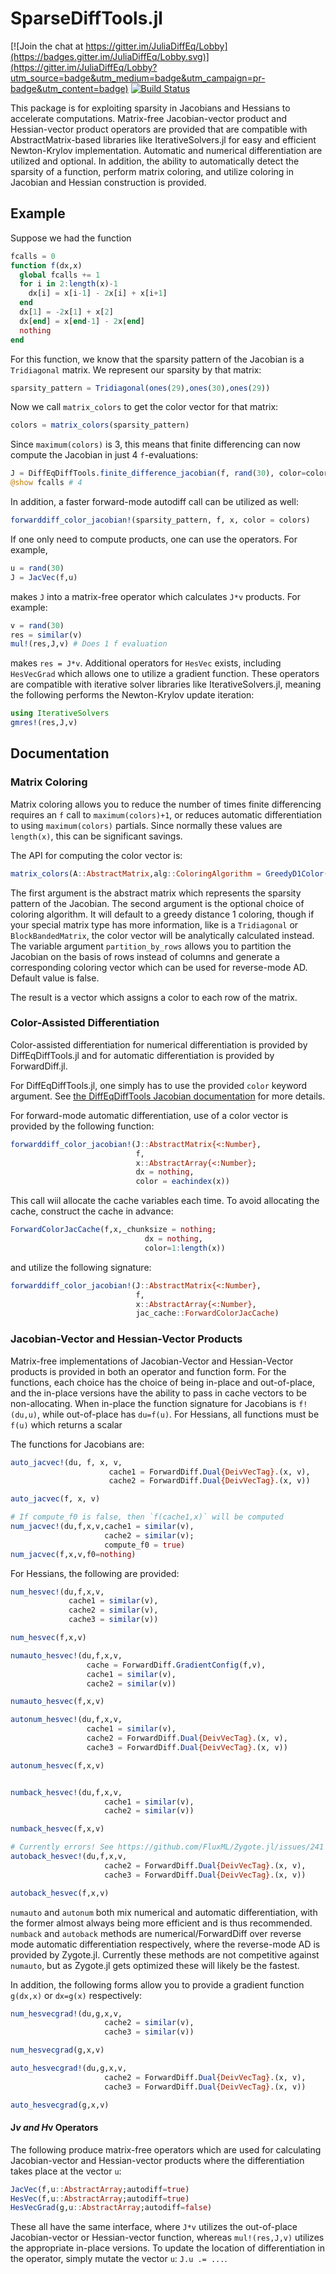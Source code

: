 # SparseDiffTools.jl

[![Join the chat at https://gitter.im/JuliaDiffEq/Lobby](https://badges.gitter.im/JuliaDiffEq/Lobby.svg)](https://gitter.im/JuliaDiffEq/Lobby?utm_source=badge&utm_medium=badge&utm_campaign=pr-badge&utm_content=badge)
[![Build Status](https://travis-ci.org/JuliaDiffEq/SparseDiffTools.jl.svg?branch=master)](https://travis-ci.org/JuliaDiffEq/SparseDiffTools.jl)

This package is for exploiting sparsity in Jacobians and Hessians to accelerate
computations. Matrix-free Jacobian-vector product and Hessian-vector product
operators are provided that are compatible with AbstractMatrix-based libraries
like IterativeSolvers.jl for easy and efficient Newton-Krylov implementation.
Automatic and numerical differentiation are utilized and optional. In addition,
the ability to automatically detect the sparsity of a function, perform matrix
coloring, and utilize coloring in Jacobian and Hessian construction is provided.

## Example

Suppose we had the function

```julia
fcalls = 0
function f(dx,x)
  global fcalls += 1
  for i in 2:length(x)-1
    dx[i] = x[i-1] - 2x[i] + x[i+1]
  end
  dx[1] = -2x[1] + x[2]
  dx[end] = x[end-1] - 2x[end]
  nothing
end
```

For this function, we know that the sparsity pattern of the Jacobian is a
`Tridiagonal` matrix. We represent our sparsity by that matrix:

```julia
sparsity_pattern = Tridiagonal(ones(29),ones(30),ones(29))
```

Now we call `matrix_colors` to get the color vector for that matrix:

```julia
colors = matrix_colors(sparsity_pattern)
```

Since `maximum(colors)` is 3, this means that finite differencing can now
compute the Jacobian in just 4 `f`-evaluations:

```julia
J = DiffEqDiffTools.finite_difference_jacobian(f, rand(30), color=colors)
@show fcalls # 4
```

In addition, a faster forward-mode autodiff call can be utilized as well:

```julia
forwarddiff_color_jacobian!(sparsity_pattern, f, x, color = colors)
```

If one only need to compute products, one can use the operators. For example,

```julia
u = rand(30)
J = JacVec(f,u)
```

makes `J` into a matrix-free operator which calculates `J*v` products. For
example:

```julia
v = rand(30)
res = similar(v)
mul!(res,J,v) # Does 1 f evaluation
```

makes `res = J*v`. Additional operators for `HesVec` exists, including
`HesVecGrad` which allows one to utilize a gradient function. These operators
are compatible with iterative solver libraries like IterativeSolvers.jl, meaning
the following performs the Newton-Krylov update iteration:

```julia
using IterativeSolvers
gmres!(res,J,v)
```

## Documentation

### Matrix Coloring

Matrix coloring allows you to reduce the number of times finite differencing
requires an `f` call to `maximum(colors)+1`, or reduces automatic differentiation
to using `maximum(colors)` partials. Since normally these values are `length(x)`,
this can be significant savings.

The API for computing the color vector is:

```julia
matrix_colors(A::AbstractMatrix,alg::ColoringAlgorithm = GreedyD1Color(); partition_by_rows = false)
```

The first argument is the abstract matrix which represents the sparsity pattern
of the Jacobian. The second argument is the optional choice of coloring algorithm.
It will default to a greedy distance 1 coloring, though if your special matrix
type has more information, like is a `Tridiagonal` or `BlockBandedMatrix`, the
color vector will be analytically calculated instead. The variable argument
`partition_by_rows` allows you to partition the Jacobian on the basis of rows instead
of columns and generate a corresponding coloring vector which can be used for
reverse-mode AD. Default value is false.

The result is a vector which assigns a color to each row of the matrix.

### Color-Assisted Differentiation

Color-assisted differentiation for numerical differentiation is provided by
DiffEqDiffTools.jl and for automatic differentiation is provided by
ForwardDiff.jl.

For DiffEqDiffTools.jl, one simply has to use the provided `color` keyword
argument. See [the DiffEqDiffTools Jacobian documentation](https://github.com/JuliaDiffEq/DiffEqDiffTools.jl#jacobians) for more details.

For forward-mode automatic differentiation, use of a color vector is provided
by the following function:

```julia
forwarddiff_color_jacobian!(J::AbstractMatrix{<:Number},
                            f,
                            x::AbstractArray{<:Number};
                            dx = nothing,
                            color = eachindex(x))
```

This call wiil allocate the cache variables each time. To avoid allocating the
cache, construct the cache in advance:

```julia
ForwardColorJacCache(f,x,_chunksize = nothing;
                              dx = nothing,
                              color=1:length(x))
```

and utilize the following signature:

```julia
forwarddiff_color_jacobian!(J::AbstractMatrix{<:Number},
                            f,
                            x::AbstractArray{<:Number},
                            jac_cache::ForwardColorJacCache)
```

### Jacobian-Vector and Hessian-Vector Products

Matrix-free implementations of Jacobian-Vector and Hessian-Vector products is
provided in both an operator and function form. For the functions, each choice
has the choice of being in-place and out-of-place, and the in-place versions
have the ability to pass in cache vectors to be non-allocating. When in-place
the function signature for Jacobians is `f!(du,u)`, while out-of-place has
`du=f(u)`. For Hessians, all functions must be `f(u)` which returns a scalar

The functions for Jacobians are:

```julia
auto_jacvec!(du, f, x, v,
                      cache1 = ForwardDiff.Dual{DeivVecTag}.(x, v),
                      cache2 = ForwardDiff.Dual{DeivVecTag}.(x, v))

auto_jacvec(f, x, v)

# If compute_f0 is false, then `f(cache1,x)` will be computed
num_jacvec!(du,f,x,v,cache1 = similar(v),
                     cache2 = similar(v);
                     compute_f0 = true)
num_jacvec(f,x,v,f0=nothing)
```

For Hessians, the following are provided:

```julia
num_hesvec!(du,f,x,v,
             cache1 = similar(v),
             cache2 = similar(v),
             cache3 = similar(v))

num_hesvec(f,x,v)

numauto_hesvec!(du,f,x,v,
                 cache = ForwardDiff.GradientConfig(f,v),
                 cache1 = similar(v),
                 cache2 = similar(v))

numauto_hesvec(f,x,v)

autonum_hesvec!(du,f,x,v,
                 cache1 = similar(v),
                 cache2 = ForwardDiff.Dual{DeivVecTag}.(x, v),
                 cache3 = ForwardDiff.Dual{DeivVecTag}.(x, v))

autonum_hesvec(f,x,v)


numback_hesvec!(du,f,x,v,
                     cache1 = similar(v),
                     cache2 = similar(v))

numback_hesvec(f,x,v)

# Currently errors! See https://github.com/FluxML/Zygote.jl/issues/241
autoback_hesvec!(du,f,x,v,
                     cache2 = ForwardDiff.Dual{DeivVecTag}.(x, v),
                     cache3 = ForwardDiff.Dual{DeivVecTag}.(x, v))

autoback_hesvec(f,x,v)
```

`numauto` and `autonum` both mix numerical and automatic differentiation, with
the former almost always being more efficient and is thus recommended. `numback` and
`autoback` methods are numerical/ForwardDiff over reverse mode automatic differentiation
respectively, where the reverse-mode AD is provided by Zygote.jl. Currently these methods
are not competitive against `numauto`, but as Zygote.jl gets optimized these will likely
be the fastest.

In addition,
the following forms allow you to provide a gradient function `g(dx,x)` or `dx=g(x)`
respectively:

```julia
num_hesvecgrad!(du,g,x,v,
                     cache2 = similar(v),
                     cache3 = similar(v))

num_hesvecgrad(g,x,v)

auto_hesvecgrad!(du,g,x,v,
                     cache2 = ForwardDiff.Dual{DeivVecTag}.(x, v),
                     cache3 = ForwardDiff.Dual{DeivVecTag}.(x, v))

auto_hesvecgrad(g,x,v)
```

#### J*v and H*v Operators

The following produce matrix-free operators which are used for calculating
Jacobian-vector and Hessian-vector products where the differentiation takes
place at the vector `u`:

```julia
JacVec(f,u::AbstractArray;autodiff=true)
HesVec(f,u::AbstractArray;autodiff=true)
HesVecGrad(g,u::AbstractArray;autodiff=false)
```

These all have the same interface, where `J*v` utilizes the out-of-place
Jacobian-vector or Hessian-vector function, whereas `mul!(res,J,v)` utilizes
the appropriate in-place versions. To update the location of differentiation
in the operator, simply mutate the vector `u`: `J.u .= ...`.
